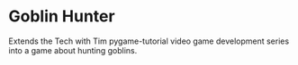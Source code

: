 # Goblin Hunter

Extends the Tech with Tim pygame-tutorial video game development series into a game about hunting goblins.
